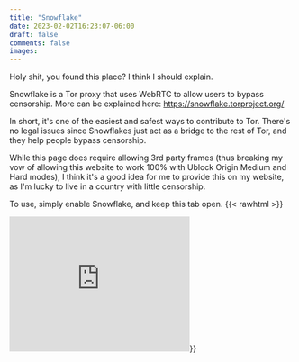 ```yaml
---
title: "Snowflake"
date: 2023-02-02T16:23:07-06:00
draft: false
comments: false
images:
---
```


Holy shit, you found this place? I think I should explain.

Snowflake is a Tor proxy that uses WebRTC to allow users to bypass censorship. More can be explained here: https://snowflake.torproject.org/

In short, it's one of the easiest and safest ways to contribute to Tor. There's no legal issues since Snowflakes just act as a bridge to the rest of Tor, and they help people bypass censorship.

While this page does require allowing 3rd party frames (thus breaking my vow of allowing this website to work 100% with Ublock Origin Medium and Hard modes), I think it's a good idea for me to provide this on my website, as I'm lucky to live in a country with little censorship.

To use, simply enable Snowflake, and keep this tab open.
{{< rawhtml >}}
<iframe src="https://snowflake.torproject.org/embed.html" width="320" height="240" frameborder="0" scrolling="no"></iframe
{{< rawhtml >}}
